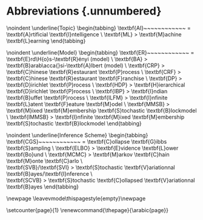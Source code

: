 # Abbreviations {.unnumbered}

\noindent \underline{Topic}
\begin{tabbing}
\textbf{AI}~~~~~~~~~~~~ \= \textbf{A}rtificial \textbf{I}ntelligence \\
\textbf{ML} \> \textbf{M}achine \textbf{L}earning
\end{tabbing}

\noindent \underline{Model}
\begin{tabbing}
\textbf{ER}~~~~~~~~~~~~ \= \textbf{E}rd\H{o}s-\textbf{R}ényi (model) \\
\textbf{BA} \> \textbf{B}arab\acca{}si-\textbf{A}lbert (model) \\
\textbf{CRP} \> \textbf{C}hinese \textbf{R}estaurant \textbf{P}rocess \\
\textbf{CRF} \> \textbf{C}hinese \textbf{R}estaurant \textbf{F}ranchise \\
\textbf{DP} \> \textbf{D}irichlet \textbf{P}rocess \\
\textbf{HDP} \> \textbf{H}ierarchical \textbf{D}irichlet \textbf{P}rocess \\
\textbf{IBP} \> \textbf{I}ndian \textbf{B}uffet \textbf{P}rocess \\
\textbf{ILFM} \> \textbf{I}nfinite \textbf{L}atent \textbf{F}eature \textbf{M}odel \\
\textbf{MMSB} \> \textbf{M}ixed \textbf{M}embership \textbf{S}tochastic \textbf{B}lockmodel \\
\textbf{IMMSB} \> \textbf{I}nfinite \textbf{M}ixed \textbf{M}embership \textbf{S}tochastic \textbf{B}lockmodel
\end{tabbing}

\noindent \underline{Inference Scheme}
\begin{tabbing}
\textbf{CGS}~~~~~~~~~~~~ \= \textbf{C}ollapse \textbf{G}ibbs \textbf{S}ampling \\
\textbf{ELBO} \> \textbf{E}vidence \textbf{L}ower \textbf{Bo}und \\
\textbf{MCMC} \> \textbf{M}arkov \textbf{C}hain \textbf{M}onte \textbf{C}arlo \\  
\textbf{SVB}/\textbf{SVI} \> \textbf{S}tochastic  \textbf{V}ariationnal \textbf{B}ayes/\textbf{I}nference \\  
\textbf{SCVB} \> \textbf{S}tochastic \textbf{C}ollapsed \textbf{V}ariationnal \textbf{B}ayes
\end{tabbing}

\newpage
\leavevmode\thispagestyle{empty}\newpage

\setcounter{page}{1}
\renewcommand{\thepage}{\arabic{page}}

